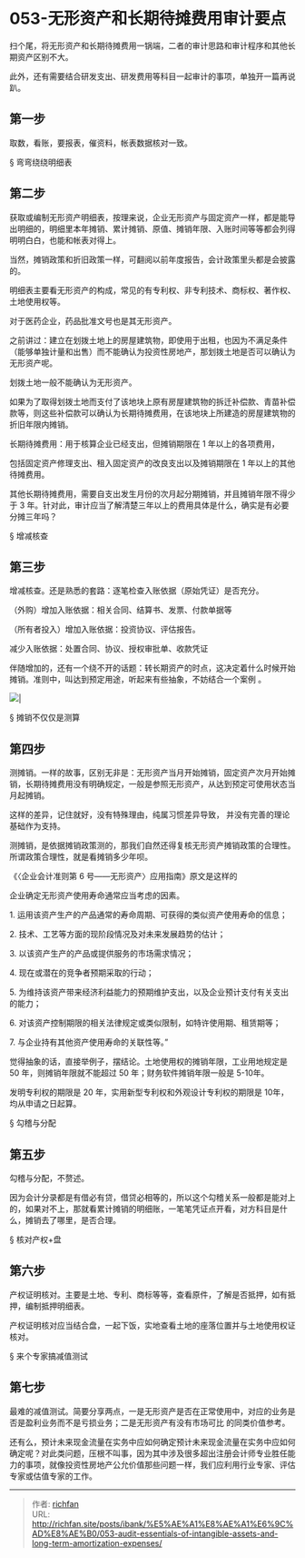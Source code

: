 # 053-无形资产和长期待摊费用审计要点

扫个尾，将无形资产和长期待摊费用一锅端，二者的审计思路和审计程序和其他长期资产区别不大。

此外，还有需要结合研发支出、研发费用等科目一起审计的事项，单独开一篇再说趴。

## 第一步
取数，看账，要报表，催资料，帐表数据核对一致。

§ 弯弯绕绕明细表

## 第二步
获取或编制无形资产明细表，按理来说，企业无形资产与固定资产一样，都是能导出明细的，明细里本年摊销、累计摊销、原值、摊销年限、入账时间等等都会列得明明白白，也能和帐表对得上。

当然，摊销政策和折旧政策一样，可翻阅以前年度报告，会计政策里头都是会披露的。

明细表主要看无形资产的构成，常见的有专利权、非专利技术、商标权、著作权、土地使用权等。

对于医药企业，药品批准文号也是其无形资产。

之前讲过：建立在划拨土地上的房屋建筑物，即使用于出租，也因为不满足条件（能够单独计量和出售）而不能确认为投资性房地产，那划拨土地是否可以确认为无形资产呢。

划拨土地一般不能确认为无形资产。

如果为了取得划拨土地而支付了该地块上原有房屋建筑物的拆迁补偿款、青苗补偿款等，则这些补偿款可以确认为长期待摊费用，在该地块上所建造的房屋建筑物的折旧年限内摊销。

长期待摊费用：用于核算企业已经支出，但摊销期限在 1 年以上的各项费用，

包括固定资产修理支出、租入固定资产的改良支出以及摊销期限在 1 年以上的其他待摊费用。

其他长期待摊费用，需要自支出发生月份的次月起分期摊销，并且摊销年限不得少于 3 年。针对此，审计应当了解清楚三年以上的费用具体是什么，确实是有必要分摊三年吗？

§ 增减核查

## 第三步
增减核查。还是熟悉的套路：逐笔检查入账依据（原始凭证）是否充分。

（外购）增加入账依据：相关合同、结算书、发票、付款单据等

（所有者投入）增加入账依据：投资协议、评估报告。

减少入账依据：处置合同、协议、授权审批单、收款凭证

伴随增加的，还有一个绕不开的话题：转长期资产的时点，这决定着什么时候开始摊销。准则中，叫达到预定用途，听起来有些抽象，不妨结合一个案例 。

![](https://jsd.cdn.zzko.cn/gh/richffan/img@main/obsidian/IPO/053-无形资产和长期待摊费用审计要点_1.webp)|

§ 摊销不仅仅是测算

## 第四步
测摊销。一样的故事，区别无非是：无形资产当月开始摊销，固定资产次月开始摊销，长期待摊费用没有明确规定，一般是参照无形资产，从达到预定可使用状态当月起摊销。

这样的差异，记住就好，没有特殊理由，纯属习惯差异导致， 并没有完善的理论基础作为支持。

测摊销，是依据摊销政策测的，那我们自然还得复核无形资产摊销政策的合理性。所谓政策合理性，就是看摊销多少年呗。

《〈企业会计准则第 6 号——无形资产〉应用指南》原文是这样的

企业确定无形资产使用寿命通常应当考虑的因素。

1. 运用该资产生产的产品通常的寿命周期、可获得的类似资产使用寿命的信息；

2. 技术、工艺等方面的现阶段情况及对未来发展趋势的估计；

3. 以该资产生产的产品或提供服务的市场需求情况；

4. 现在或潜在的竞争者预期采取的行动；

5. 为维持该资产带来经济利益能力的预期维护支出，以及企业预计支付有关支出的能力；

6. 对该资产控制期限的相关法律规定或类似限制，如特许使用期、租赁期等；

7. 与企业持有其他资产使用寿命的关联性等。”

觉得抽象的话，直接举例子，摆结论。土地使用权的摊销年限，工业用地规定是 50 年，则摊销年限就不能超过 50 年；财务软件摊销年限一般是 5-10年。

发明专利权的期限是 20 年，实用新型专利权和外观设计专利权的期限是 10年，均从申请之日起算。

§ 勾稽与分配

## 第五步
勾稽与分配，不赘述。

因为会计分录都是有借必有贷，借贷必相等的，所以这个勾稽关系一般都是能对上的，如果对不上，那就看累计摊销的明细账，一笔笔凭证点开看，对方科目是什么，摊销去了哪里，是否合理。

§ 核对产权+盘

## 第六步
产权证明核对。主要是土地、专利、商标等等，查看原件，了解是否抵押，如有抵押，编制抵押明细表。

产权证明核对应当结合盘，一起下饭，实地查看土地的座落位置并与土地使用权证核对。

§ 来个专家搞减值测试

## 第七步
最难的减值测试。简要分享两点，一是无形资产是否在正常使用中，对应的业务是否是盈利业务而不是亏损业务；二是无形资产有没有市场可比 的同类价值参考。

还有么，预计未来现金流量在实务中应如何确定预计未来现金流量在实务中应如何确定呢？对此类问题，压根不叫事，因为其中涉及很多超出注册会计师专业胜任能力的事项，就像投资性房地产公允价值那些问题一样，我们应利用行业专家、评估专家或估值专家的工作。

---

> 作者: [richfan](https://richfan.site/)  
> URL: http://richfan.site/posts/ibank/%E5%AE%A1%E8%AE%A1%E6%9C%AD%E8%AE%B0/053-audit-essentials-of-intangible-assets-and-long-term-amortization-expenses/  

